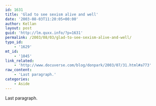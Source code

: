 ```yaml
---
id: 1631
title: 'Glad to see sexism alive and well'
date: '2003-08-03T11:20:05+00:00'
author: Kellan
layout: post
guid: 'http://lm.quxx.info/?p=1631'
permalink: /2003/08/03/glad-to-see-sexism-alive-and-well/
typo_id:
    - '1629'
mt_id:
    - '1045'
link_related:
    - 'http://www.docuverse.com/blog/donpark/2003/07/31.html#a773'
raw_content:
    - 'Last paragraph.'
categories:
    - Aside
---
```


Last paragraph.